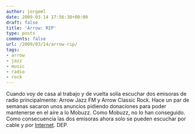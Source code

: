 ```yaml
---
author: jorgeml
date: 2009-03-14 17:56:38+00:00
draft: false
title: 'Arrow: RIP'
type: posts
comments: false
url: /2009/03/14/arrow-rip/
tags:
- arrow
- jazz
- music
- radio
- rock
---
```


Cuando voy de casa al trabajo y de vuelta solía escuchar dos emisoras de radio principalmente: Arrow Jazz FM y Arrow Classic Rock. Hace un par de semanas sacaron unos anuncios pidiendo donaciones para poder mantenerse en el aire a lo Mobuzz. Como Mobuzz, no lo han conseguido. Como consecuencia las dos emisoras ahora solo se pueden escuchar por cable y por [Internet](http://www.arrow.nl). DEP.
